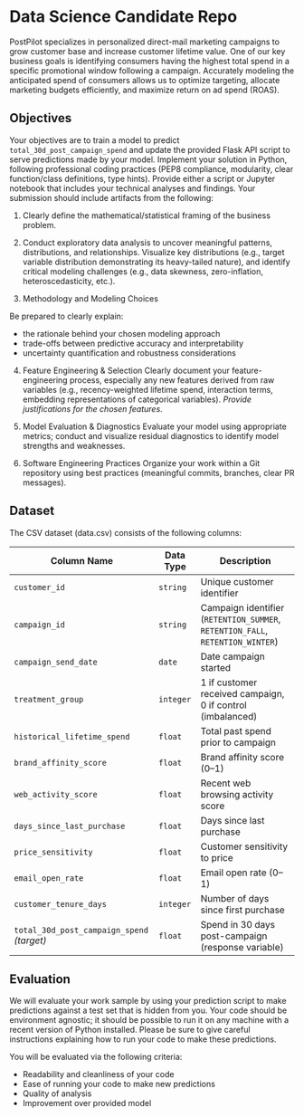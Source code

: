 # Data Science Candidate Repo
PostPilot specializes in personalized direct-mail marketing campaigns to grow customer base and increase customer lifetime value. One of our key business goals is identifying consumers having the highest total spend in a specific promotional window following a campaign. Accurately modeling the anticipated spend of consumers allows us to optimize targeting, allocate marketing budgets efficiently, and maximize return on ad spend (ROAS).


## Objectives
Your objectives are to train a model to predict `total_30d_post_campaign_spend` and update the provided Flask API script to serve predictions made by your model. Implement your solution in Python, following professional coding practices (PEP8 compliance, modularity, clear function/class definitions, type hints). Provide either a script or Jupyter notebook that includes your technical analyses and findings. Your submission should include artifacts from the following:

1. Clearly define the mathematical/statistical framing of the business problem.

2. Conduct exploratory data analysis to uncover meaningful patterns, distributions, and relationships. Visualize key distributions (e.g., target variable distribution demonstrating its heavy-tailed nature), and identify critical modeling challenges (e.g., data skewness, zero-inflation, heteroscedasticity, etc.).

3. Methodology and Modeling Choices

Be prepared to clearly explain:
- the rationale behind your chosen modeling approach
- trade-offs between predictive accuracy and interpretability
- uncertainty quantification and robustness considerations

4. Feature Engineering & Selection
Clearly document your feature-engineering process, especially any new features derived from raw variables (e.g., recency-weighted lifetime spend, interaction terms, embedding representations of categorical variables). _Provide justifications for the chosen features_.

5. Model Evaluation & Diagnostics
Evaluate your model using appropriate metrics; conduct and visualize residual diagnostics to identify model strengths and weaknesses.

6. Software Engineering Practices
Organize your work within a Git repository using best practices (meaningful commits, branches, clear PR messages).


## Dataset

The CSV dataset (data.csv) consists of the following columns:

| Column Name                                | Data Type | Description                                                                    |
| ------------------------------------------ | --------- | ------------------------------------------------------------------------------ |
| `customer_id`                              | `string`  | Unique customer identifier                                                     |
| `campaign_id`                              | `string`  | Campaign identifier (`RETENTION_SUMMER`, `RETENTION_FALL`, `RETENTION_WINTER`) |
| `campaign_send_date`                       | `date`    | Date campaign started                                                          |
| `treatment_group`                          | `integer` | 1 if customer received campaign, 0 if control (imbalanced)                     |
| `historical_lifetime_spend`                | `float`   | Total past spend prior to campaign                                             |
| `brand_affinity_score`                     | `float`   | Brand affinity score (0–1)                                                     |
| `web_activity_score`                       | `float`   | Recent web browsing activity score                                             |
| `days_since_last_purchase`                 | `float`   | Days since last purchase                                                       |
| `price_sensitivity`                        | `float`   | Customer sensitivity to price                                                  |
| `email_open_rate`                 | `float`   | Email open rate (0–1)
| `customer_tenure_days`          | `integer` | Number of days since first purchase                        |
| `total_30d_post_campaign_spend` *(target)* | `float`   | Spend in 30 days post-campaign (response variable)                             |



## Evaluation
We will evaluate your work sample by using your prediction script to make predictions
against a test set that is hidden from you. Your code should be environment agnostic; 
it should be possible to run it on any machine with a recent version of Python installed.
Please be sure to give careful instructions explaining how to run your code
to make these predictions.  

You will be evaluated via the following criteria:
- Readability and cleanliness of your code
- Ease of running your code to make new predictions
- Quality of analysis
- Improvement over provided model
